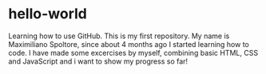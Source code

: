 # hello-world
Learning how to use GitHub. This is my first repository.
My name is Maximiliano Spoltore, since about 4 months ago I started learning how to code. I have made some excercises by myself, combining basic HTML, CSS and JavaScript and i want to show my progress so far!
